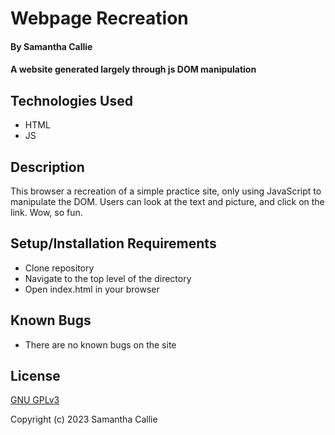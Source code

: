 # Webpage Recreation

#### By **Samantha Callie**

#### A website generated largely through js DOM manipulation

## Technologies Used

* HTML
* JS

## Description

This browser a recreation of a simple practice site, only using JavaScript to manipulate the DOM. Users can look at the text and picture, and click on the link. Wow, so fun. 

## Setup/Installation Requirements

* Clone repository
* Navigate to the top level of the directory
* Open index.html in your browser

## Known Bugs

* There are no known bugs on the site

## License

[GNU GPLv3](https://choosealicense.com/licenses/agpl-3.0/)

Copyright (c) 2023 Samantha Callie
